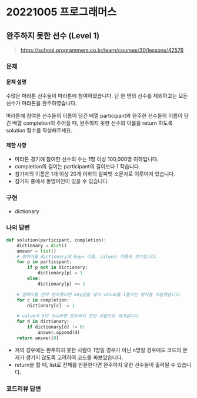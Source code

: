 # 20221005 프로그래머스

## 완주하지 못한 선수 (Level 1)
> https://school.programmers.co.kr/learn/courses/30/lessons/42576

### 문제
#### 문제 설명
수많은 마라톤 선수들이 마라톤에 참여하였습니다. 단 한 명의 선수를 제외하고는 모든 선수가 마라톤을 완주하였습니다.

마라톤에 참여한 선수들의 이름이 담긴 배열 participant와 완주한 선수들의 이름이 담긴 배열 completion이 주어질 때, 완주하지 못한 선수의 이름을 return 하도록 solution 함수를 작성해주세요.

#### 제한 사항
- 마라톤 경기에 참여한 선수의 수는 1명 이상 100,000명 이하입니다.
- completion의 길이는 participant의 길이보다 1 작습니다.
- 참가자의 이름은 1개 이상 20개 이하의 알파벳 소문자로 이루어져 있습니다.
- 참가자 중에서 동명이인이 있을 수 있습니다.

### 구현
- dictionary

### 나의 답변
```python
def solution(participant, completion):
    dictionary = dict()
    answer = list()
    # 참여자를 dictionary에 key= 이름, value는 이름의 갯수입니다.
    for p in participant:
        if p not in dictionary:
            dictionary[p] = 1
        else:
            dictionary[p] += 1

    # 참여자를 만약 완주했다면 key값을 넣어 value를 1줄이는 방식을 사용했습니다.
    for c in completion:
        dictionary[c] -= 1

    # value가 0이 아니라면 완주하지 못한 사람으로 여겨집니다.
    for d in dictionary:
        if dictionary[d] != 0:
            answer.append(d)
    return answer[0]
```
- 저의 경우에는 완주하지 못한 사람이 1명일 경우가 아닌 n명일 경우에도 코드의 문제가 생기지 않도록 고려하여 코드를 짜보았습니다.
- return을 할 때, list로 전체를 반환한다면 완주하지 못한 선수들이 출력될 수 있습니다.

### 코드리뷰 답변
```python
```
